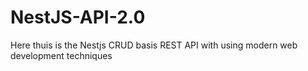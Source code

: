 # NestJS-API-2.0
Here thuis is the Nestjs CRUD basis REST API with using modern web development techniques
